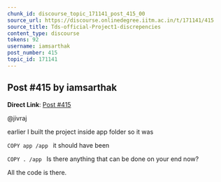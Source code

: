 ```yaml
---
chunk_id: discourse_topic_171141_post_415_00
source_url: https://discourse.onlinedegree.iitm.ac.in/t/171141/415
source_title: Tds-official-Project1-discrepencies
content_type: discourse
tokens: 92
username: iamsarthak
post_number: 415
topic_id: 171141
---
```


## Post #415 by iamsarthak

**Direct Link**: [Post #415](https://discourse.onlinedegree.iitm.ac.in/t/171141/415)

@jivraj

earlier I built the project inside app folder so it was

`COPY app /app
`
it should have been

`COPY . /app
`
Is there anything that can be done on your end now?

All the code is there.
